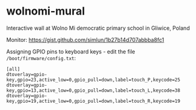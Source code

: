 # wolnomi-mural
Interactive wall at Wolno Mi democratic primary school in Gliwice, Poland

Monitor:
https://gist.github.com/simlun/1b27b14d707abbba8fc1

Assigning GPIO pins to keyboard keys - edit the file `/boot/firmware/config.txt`:

```
[all]
dtoverlay=gpio-key,gpio=23,active_low=0,gpio_pull=down,label=touch_P,keycode=25
dtoverlay=gpio-key,gpio=13,active_low=0,gpio_pull=down,label=touch_L,keycode=38
dtoverlay=gpio-key,gpio=19,active_low=0,gpio_pull=down,label=touch_R,keycode=19
```